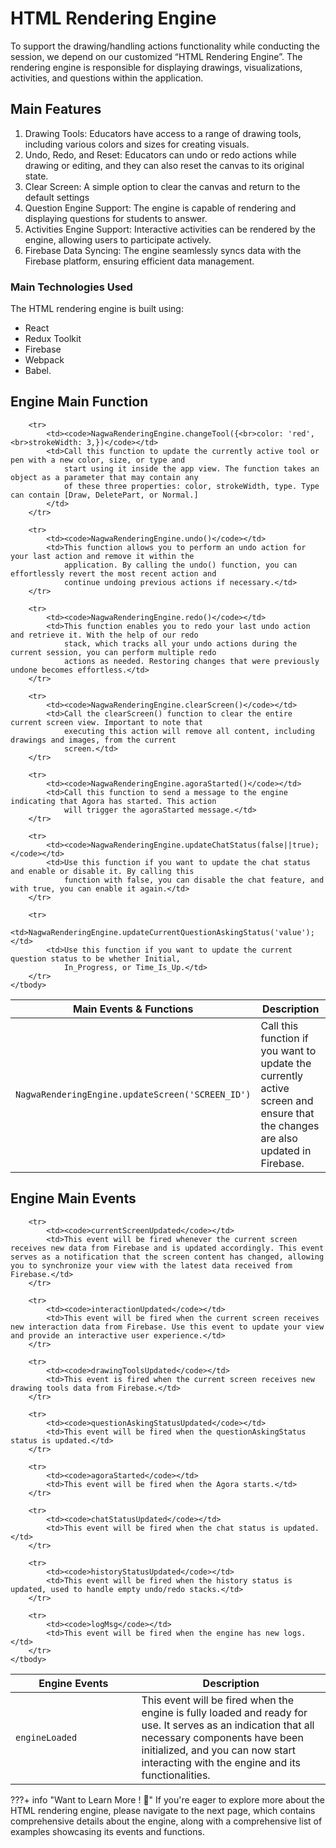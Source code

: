 # HTML Rendering Engine

To support the drawing/handling actions functionality while conducting the session, we depend on our customized “HTML Rendering Engine”. The rendering engine is responsible for displaying drawings, visualizations, activities, and questions within the application.


## Main Features

1. Drawing Tools: Educators have access to a range of drawing tools, including various colors and sizes for creating visuals.
2. Undo, Redo, and Reset: Educators can undo or redo actions while drawing or editing, and they can also reset the canvas to its original state.
3. Clear Screen: A simple option to clear the canvas and return to the default settings
4. Question Engine Support: The engine is capable of rendering and displaying questions for students to answer.
5. Activities Engine Support: Interactive activities can be rendered by the engine, allowing users to participate actively.
6. Firebase Data Syncing: The engine seamlessly syncs data with the Firebase platform, ensuring efficient data management.



### Main Technologies Used
The HTML rendering engine is built using:

   - React
   - Redux Toolkit
   - Firebase
   - Webpack
   - Babel.


## Engine Main Function

<table>
    <thead>
        <tr>
            <th style="width: 50%;">Main Events & Functions</th>
            <th>Description</th>
        </tr>
    </thead>
    <tbody>
        <tr>
            <td><code>NagwaRenderingEngine.updateScreen('SCREEN_ID')</code></td>
            <td>Call this function if you want to update the currently active screen and ensure that the changes are
                also updated in Firebase.</td>
        </tr>

        <tr>
            <td><code>NagwaRenderingEngine.changeTool({<br>color: 'red',<br>strokeWidth: 3,})</code></td>
            <td>Call this function to update the currently active tool or pen with a new color, size, or type and
                start using it inside the app view. The function takes an object as a parameter that may contain any
                of these three properties: color, strokeWidth, type. Type can contain [Draw, DeletePart, or Normal.]
            </td>
        </tr>

        <tr>
            <td><code>NagwaRenderingEngine.undo()</code></td>
            <td>This function allows you to perform an undo action for your last action and remove it within the
                application. By calling the undo() function, you can effortlessly revert the most recent action and
                continue undoing previous actions if necessary.</td>
        </tr>

        <tr>
            <td><code>NagwaRenderingEngine.redo()</code></td>
            <td>This function enables you to redo your last undo action and retrieve it. With the help of our redo
                stack, which tracks all your undo actions during the current session, you can perform multiple redo
                actions as needed. Restoring changes that were previously undone becomes effortless.</td>
        </tr>

        <tr>
            <td><code>NagwaRenderingEngine.clearScreen()</code></td>
            <td>Call the clearScreen() function to clear the entire current screen view. Important to note that
                executing this action will remove all content, including drawings and images, from the current
                screen.</td>
        </tr>

        <tr>
            <td><code>NagwaRenderingEngine.agoraStarted()</code></td>
            <td>Call this function to send a message to the engine indicating that Agora has started. This action
                will trigger the agoraStarted message.</td>
        </tr>

        <tr>
            <td><code>NagwaRenderingEngine.updateChatStatus(false||true);</code></td>
            <td>Use this function if you want to update the chat status and enable or disable it. By calling this
                function with false, you can disable the chat feature, and with true, you can enable it again.</td>
        </tr>

        <tr>
            <td>NagwaRenderingEngine.updateCurrentQuestionAskingStatus('value');</td>
            <td>Use this function if you want to update the current question status to be whether Initial,
                In_Progress, or Time_Is_Up.</td>
        </tr>
    </tbody>
</table>


## Engine Main Events


<table>
    <thead>
        <tr>
            <th style="width: 40%;">Engine Events</th>
            <th>Description</th>
        </tr>
    </thead>
    <tbody>
        <tr>
            <td><code>engineLoaded</code></td>
            <td>This event will be fired when the engine is fully loaded and ready for use. It serves as an indication that all necessary components have been initialized, and you can now start interacting with the engine and its functionalities.</td>
        </tr>
        
        <tr>
            <td><code>currentScreenUpdated</code></td>
            <td>This event will be fired whenever the current screen receives new data from Firebase and is updated accordingly. This event serves as a notification that the screen content has changed, allowing you to synchronize your view with the latest data received from Firebase.</td>
        </tr>
        
        <tr>
            <td><code>interactionUpdated</code></td>
            <td>This event will be fired when the current screen receives new interaction data from Firebase. Use this event to update your view and provide an interactive user experience.</td>
        </tr>
        
        <tr>
            <td><code>drawingToolsUpdated</code></td>
            <td>This event is fired when the current screen receives new drawing tools data from Firebase.</td>
        </tr>
        
        <tr>
            <td><code>questionAskingStatusUpdated</code></td>
            <td>This event will be fired when the questionAskingStatus status is updated.</td>
        </tr>
        
        <tr>
            <td><code>agoraStarted</code></td>
            <td>This event will be fired when the Agora starts.</td>
        </tr>
        
        <tr>
            <td><code>chatStatusUpdated</code></td>
            <td>This event will be fired when the chat status is updated.</td>
        </tr>
        
        <tr>
            <td><code>historyStatusUpdated</code></td>
            <td>This event will be fired when the history status is updated, used to handle empty undo/redo stacks.</td>
        </tr>
        
        <tr>
            <td><code>logMsg</code></td>
            <td>This event will be fired when the engine has new logs.</td>
        </tr>
    </tbody>
</table>


???+ info "Want to Learn More ! 🤩"
    If you're eager to explore more about the HTML rendering engine, please navigate to the next page, which contains comprehensive details about the engine, along with a comprehensive list of examples showcasing its events and functions.
